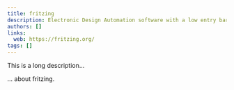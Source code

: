 ```yaml
---
title: fritzing
description: Electronic Design Automation software with a low entry barrier, suited for the needs of makers and hobbyists
authors: []
links:
  web: https://fritzing.org/
tags: []
---
```


This is a long description...
<!--more-->
... about fritzing.
